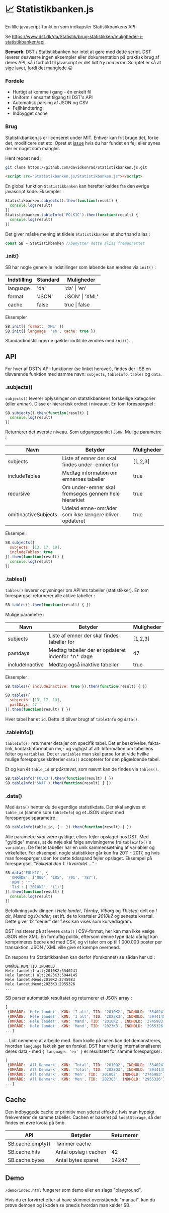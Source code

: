 # 📈 Statistikbanken.js

En lille javascript-funktion som indkapsler Statistikbankens API.

Se https://www.dst.dk/da/Statistik/brug-statistikken/muligheder-i-statistikbanken/api.


**Bemærk**: DST / Statistikbanken har intet at gøre med dette script. DST leverer desværre ingen eksempler eller dokumentation på praktisk brug af deres API, så i forhold til javascript er det lidt *try and error*. Scriptet er så at sige lavet, fordi det manglede 🙃 

### Fordele

* Hurtigt at komme i gang - én enkelt fil
* Uniform / ensartet tilgang til DST's API
* Automatisk parsing af JSON og CSV
* Fejlhåndtering 
* Indbygget cache

### Brug

Statistikbanken.js er licenseret under MIT. Enhver kan frit bruge det, forke det, modificere det etc. Opret et <a href="https://github.com/davidkonrad/Statistikbanken.js/issues">issue</a> hvis du har fundet en fejl eller synes der er noget som mangler. 

Hent repoet ned :

```sh
git clone https://github.com/davidkonrad/Statistikbanken.js.git
```

```html
<script src="Statistikbanken.js/Statistikbanken.js"></script>
```

En global funktion ```Statistikbanken``` kan herefter kaldes fra den øvrige javascript kode. Eksempler :

```javascript
Statistikbanken.subjects().then(function(result) {
  console.log(result)
})
Statistikbanken.tableInfo('FOLK1C').then(function(result) {
  console.log(result)
})
```
Det giver måske mening at tildele ```Statistikbanken``` et shorthand alias :

```javascript
const SB = Statistikbanken //benytter dette alias fremadrettet
```


### .init()

SB har nogle generelle indstillinger som løbende kan ændres via ```init()``` : 

<table>
<thead>
<tr>
<th>Indstilling</th>
<th>Standard</th>
<th>Muligheder</th>
</tr>
</thead>
<tbody>
<tr>
<td>language</td>
<td>'da'</td>
<td>'da' | 'en'</td>
<tr>
<td>format</td>
<td>'JSON'</td>
<td>'JSON' | 'XML'</td>
<tr>
<td>cache</td>
<td>false</td>
<td>true | false</td>
</tr>
</tbody>
</table>

Eksempler 

```javascript
SB.init({ format: 'XML' })
SB.init({ language: 'en', cache: true })
```
Standardindstillingerne gælder indtil de ændres med ```init()```.

## API

For hver af DST's API-funktioner (se linket herover), findes der i SB en tilsvarende funktion med samme navn: ```subjects```, ```tableInfo```, ```tables``` og ```data```. 

### .subjects()

```subjects()``` leverer oplysninger om statstikbankens forskellige kategorier (eller *emner*). Disse er hierarkisk ordnet i niveauer. En tom forespørgsel :

```javascript
SB.subjects().then(function(result) {
  console.log(result)
})
```

Returnerer det øverste niveau. Som udgangspunkt i ```JSON```. Mulige parametre :

<table>
<thead>
<tr>
<th>Navn</th>
<th>Betyder</th>
<th>Muligheder</th>
</tr>
</thead>
<tbody>
<tr>
<td>subjects</td>
<td>Liste af emner der skal findes under-emner for</td>
<td>[1,2,3]</td>
<tr>
<td>includeTables</td>
<td>Medtag information om emnernes tabeller</td>
<td>true</td>
<tr>
<td>recursive</td>
<td>Om under-emner skal fremsøges gennem hele hierarkiet</td>
<td>true</td>
</tr>
<tr>
<td>omitInactiveSubjects</td>
<td>Udelad emne-områder som ikke længere bliver opdateret</td>
<td>true</td>
</tr>
</tbody>
</table>

Eksempel:

```javascript
SB.subjects({
  subjects: [13, 17, 19],
  includeTables: true
}).then(function(result) {
  console.log(result)
})
```

### .tables()
```tables()``` leverer oplysninger om API'ets tabeller (statistikker). En tom forespørgsel returnerer alle aktive tabeller :

```javascript
SB.tables().then(function(result) { })
```
Mulige parametre :
<table>
<thead>
<tr>
<th>Navn</th>
<th>Betyder</th>
<th>Muligheder</th>
</tr>
</thead>
<tbody>
<tr>
<td>subjects</td>
<td>Liste af emner der skal findes tabeller for</td>
<td>[1,2,3]</td>
<tr>
<td>pastdays</td>
<td>Medtag tabeller der er opdateret indenfor *n* dage</td>
<td>47</td>
<tr>
<td>includeInactive</td>
<td>Medtag også inaktive tabeller</td>
<td>true</td>
</tr>
</tbody>
</table>

Eksempler : 

```javascript
SB.tables({ includeInactive: true }).then(function(result) { })

SB.tables({ 
  subjects: [13, 17, 19],
  pastDays: 47
}).then(function(result) { })
```
Hver tabel har et ```id```. Dette id bliver brugt af ```tableInfo``` og ```data()```.

### .tableInfo()

```tableInfo()``` returnerer detaljer om specifik tabel. Det er beskrivelse, fakta-link, kontaktinformation mv,- og vigtigst af alt: Information om tabellens felter og ```variables```. Det er ```variables``` man skal parse for at vide hvilke mulige forespørgselskriterier ```data()``` accepterer for den pågældende tabel.

Et og kun ét ```table_id``` er *påkrævet*, som nævnt kan de findes via ```tables()```. 

```javascript
SB.tableInfo('FOLK3').then(function(result) { })
SB.tableInfo('SKAT').then(function(result) { })
```

### .data()

Med ```data()``` henter du de egentlige statistikdata. Der skal angives et ```table_id``` (samme som ```tableInfo```) og et JSON object med forespørgselsparametre :

```javascript
SB.tableInfo(table_id, {...}).then(function(result) { })
```

Alle parametre *skal* være gyldige, ellers fejler opslaget hos DST. Med "gyldige" menes, at de nøje skal følge anvisningerne fra ```tableInfo()```'s ```variables```. De fleste tabeller har en unik sammensætning af variabler og virkefelter. For eksempel, nogle statistikker går kun fra 2011 - 2017, og hvis man forespørger uden for dette tidsspand fejler opslaget. Eksempel på forespørgsel, "*Folketal den 1. i kvartalet* ..." :

```javascript
SB.data('FOLK1C', {
  'OMRÅDE': ['000', '185', '791', '787'],
  'KØN': '*',
  'Tid': ['2010k2', '(1)']
}).then(function(result) {
  console.log(result)
})
```
Befolkningsudviklingen i *Hele landet*, *Tårnby*, *Viborg* og *Thisted*; delt op *I alt*, *Mænd* og *Kvinder*; set ift. de to kvartaler *2010k2* og seneste kvartal. Dette giver 12 "serier" der f.eks kan vises som kurvediagram. 

DST insisterer på at levere ```data()``` i CSV-format, her kan man ikke vælge JSON eller XML. En fornuftig politik, eftersom denne type data dårligt kan komprimeres bedre end med CSV, og vi taler om op til 1.000.000 poster per transaktion. JSON / XML ville give et kæmpe overhead. 

En respons fra Statistikbanken kan derfor (forskønnet) se sådan her ud :

```
OMRÅDE;KØN;TID;INDHOLD
Hele landet;I alt;2010K2;5540241
Hele landet;I alt;2023K3;5944145
Hele landet;Mænd;2010K2;2745983
Hele landet;Mænd;2023K3;2955326
...
```
SB parser automatisk resultatet og returnerer et JSON array :

```javascript
[
 {OMRÅDE: 'Hele landet', KØN: 'I alt', TID: '2010K2', INDHOLD: '5540241'},
 {OMRÅDE: 'Hele landet', KØN: 'I alt', TID: '2023K3', INDHOLD: '5944145'},
 {OMRÅDE: 'Hele landet', KØN: 'Mænd', TID: '2010K2', INDHOLD: '2745983'},
 {OMRÅDE: 'Hele landet', KØN: 'Mænd', TID: '2023K3', INDHOLD: '2955326'},
...]
```
 .. Lidt nemmere at arbejde med. Som krølle på halen kan det demonstreres, hvordan ```language``` faktisk gør en forskel. DST har vitterlig internationaliseret deres data,- med ```{ language: 'en' }``` er resultatet for samme forespørgsel :

```javascript
[
 {OMRÅDE: 'All Denmark', KØN: 'Total', TID: '2010Q2', INDHOLD: '5540241'},
 {OMRÅDE: 'All Denmark', KØN: 'Total', TID: '2023Q3', INDHOLD: '5944145'},
 {OMRÅDE: 'All Denmark', KØN: 'Men', TID: '2010Q2', INDHOLD: '2745983'},
 {OMRÅDE: 'All Denmark', KØN: 'Men', TID: '2023Q3', INDHOLD: '2955326'},
...]
```

## Cache

Den indbyggede cache er primitiv men yderst effektiv, hvis man hyppigt frekventerer de samme tabeller. Cachen er baseret på ```localStorage```, så der findes en øvre kvota på 5mb. 

<table>
<thead>
<tr>
<th>API</th>
<th>Betyder</th>
<th>Returnerer</th>
</tr>
</thead>
<tbody>
<tr>
<td>SB.cache.empty()</td>
<td>Tømmer cache</td>
<td></td>
<tr>
<td>SB.cache.hits</td>
<td>Antal opslag i cachen</td>
<td>42</td>
<tr>
<td>SB.cache.bytes</td>
<td>Antal bytes sparet</td>
<td>14247</td>
</tr>
</tbody>
</table>

## Demo

```/demo/index.html``` fungerer som demo eller en slags "playground". 

Hvis du er forvirret efter at have skimmet ovenstående "manual", kan du prøve demoen og i koden se præcis hvordan man kalder SB.
